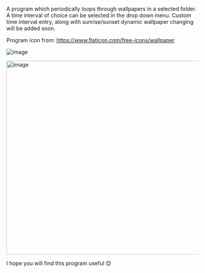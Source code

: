 A program which periodically loops through wallpapers in a selected folder. A time interval of choice can be selected in the drop down menu. Custom time interval entry, along with sunrise/sunset dynamic wallpaper changing will be added soon. 

Program icon from: https://www.flaticon.com/free-icons/wallpaper

![image](https://user-images.githubusercontent.com/74146327/211199779-e98d3fc3-56be-4d88-a99d-ba8d4cab7189.png)

<img width="507" alt="image" src="https://user-images.githubusercontent.com/74146327/211200018-7a180818-fde3-48f4-90fd-75f4f501ca28.png">

I hope you will find this program useful 😊
